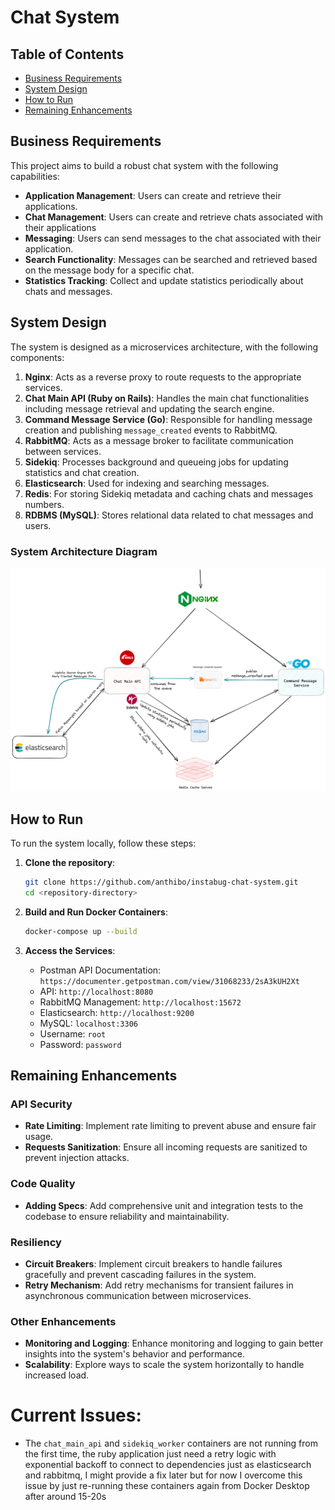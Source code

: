 # Chat System

## Table of Contents

- [Business Requirements](#business-requirements)
- [System Design](#system-design)
- [How to Run](#how-to-run)
- [Remaining Enhancements](#remaining-enhancements)

## Business Requirements

This project aims to build a robust chat system with the following capabilities:

- **Application Management**: Users can create and retrieve their applications.
- **Chat Management**: Users can create and retrieve chats associated with their applications
- **Messaging**: Users can send messages to the chat associated with their application.
- **Search Functionality**: Messages can be searched and retrieved based on the message body for a specific chat.
- **Statistics Tracking**: Collect and update statistics periodically about chats and messages.


## System Design

The system is designed as a microservices architecture, with the following components:

1. **Nginx**: Acts as a reverse proxy to route requests to the appropriate services.
2. **Chat Main API (Ruby on Rails)**: Handles the main chat functionalities including message retrieval and updating the search engine.
3. **Command Message Service (Go)**: Responsible for handling message creation and publishing `message_created` events to RabbitMQ.
4. **RabbitMQ**: Acts as a message broker to facilitate communication between services.
5. **Sidekiq**: Processes background and queueing jobs for updating statistics and chat creation.
6. **Elasticsearch**: Used for indexing and searching messages.
7. **Redis**: For storing Sidekiq metadata and caching chats and messages numbers.
8. **RDBMS (MySQL)**: Stores relational data related to chat messages and users.

### System Architecture Diagram

![System Architecture](docs/system-design.png)

## How to Run

To run the system locally, follow these steps:

1. **Clone the repository**:

   ```bash
   git clone https://github.com/anthibo/instabug-chat-system.git
   cd <repository-directory>
   ```

2. **Build and Run Docker Containers**:

   ```bash
   docker-compose up --build
   ```

3. **Access the Services**:
   - Postman API Documentation: `https://documenter.getpostman.com/view/31068233/2sA3kUH2Xt`
   - API: `http://localhost:8080`
   - RabbitMQ Management: `http://localhost:15672`
   - Elasticsearch: `http://localhost:9200`
   - MySQL: `localhost:3306`
    - Username: `root`
    - Password: `password`

## Remaining Enhancements

### API Security

- **Rate Limiting**: Implement rate limiting to prevent abuse and ensure fair usage.
- **Requests Sanitization**: Ensure all incoming requests are sanitized to prevent injection attacks.

### Code Quality

- **Adding Specs**: Add comprehensive unit and integration tests to the codebase to ensure reliability and maintainability.

### Resiliency

- **Circuit Breakers**: Implement circuit breakers to handle failures gracefully and prevent cascading failures in the system.
- **Retry Mechanism**: Add retry mechanisms for transient failures in asynchronous communication between microservices.

### Other Enhancements

- **Monitoring and Logging**: Enhance monitoring and logging to gain better insights into the system's behavior and performance.
- **Scalability**: Explore ways to scale the system horizontally to handle increased load.

# Current Issues:
- The `chat_main_api` and `sidekiq_worker` containers are not running from the first time, the ruby application just need a retry logic with exponential backoff to connect to dependencies just as elasticsearch and rabbitmq, I might provide a fix later but for now I overcome this issue by just re-running these containers again from Docker Desktop after around 15-20s
